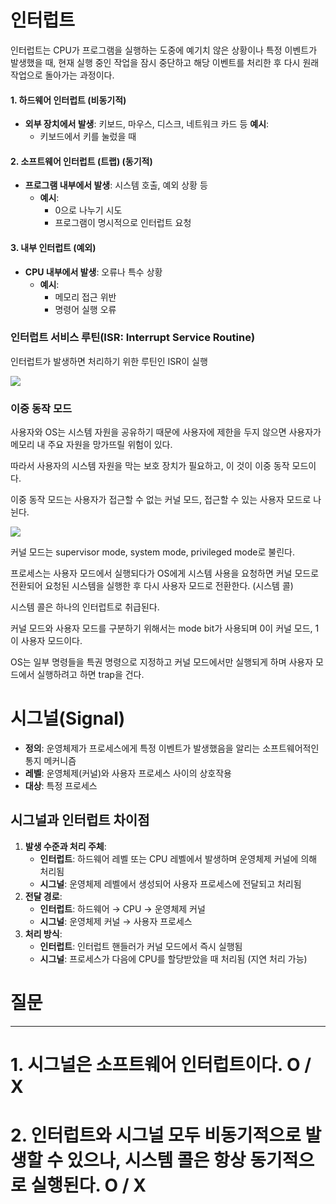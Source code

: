 
# 인터럽트

인터럽트는 CPU가 프로그램을 실행하는 도중에 예기치 않은 상황이나 특정 이벤트가 발생했을 때, 현재 실행 중인 작업을 잠시 중단하고 해당 이벤트를 처리한 후 다시 원래 작업으로 돌아가는 과정이다.

#### 1. 하드웨어 인터럽트 (비동기적)
- **외부 장치에서 발생**: 키보드, 마우스, 디스크, 네트워크 카드 등
	**예시**:
	- 키보드에서 키를 눌렀을 때

#### 2. 소프트웨어 인터럽트 (트랩) (동기적)
- **프로그램 내부에서 발생**: 시스템 호출, 예외 상황 등
	- **예시**:
	    - 0으로 나누기 시도
	    - 프로그램이 명시적으로 인터럽트 요청

#### 3. 내부 인터럽트 (예외)
- **CPU 내부에서 발생**: 오류나 특수 상황
	- **예시**:
	    - 메모리 접근 위반
	    - 명령어 실행 오류



### 인터럽트 서비스 루틴(ISR: Interrupt Service Routine)

인터럽트가 발생하면 처리하기 위한 루틴인 ISR이 실행

![](https://i.imgur.com/k5mBgjg.png)


### 이중 동작 모드

사용자와 OS는 시스템 자원을 공유하기 때문에 사용자에 제한을 두지 않으면 사용자가 메모리 내 주요 자원을 망가뜨릴 위험이 있다.

따라서 사용자의 시스템 자원을 막는 보호 장치가 필요하고, 이 것이 이중 동작 모드이다.

이중 동작 모드는 사용자가 접근할 수 없는 커널 모드, 접근할 수 있는 사용자 모드로 나뉜다.

![](https://velog.velcdn.com/images/pppp0722/post/6529ffb3-9075-47fc-9694-332f6031885a/image.png)

커널 모드는 supervisor mode, system mode, privileged mode로 불린다.

프로세스는 사용자 모드에서 실행되다가 OS에게 시스템 사용을 요청하면 커널 모드로 전환되어 요청된 시스템을 실행한 후 다시 사용자 모드로 전환한다. (시스템 콜)

시스템 콜은 하나의 인터럽트로 취급된다.

커널 모드와 사용자 모드를 구분하기 위해서는 mode bit가 사용되며 0이 커널 모드, 1이 사용자 모드이다.

OS는 일부 명령들을 특권 명령으로 지정하고 커널 모드에서만 실행되게 하며 사용자 모드에서 실행하려고 하면 trap을 건다.




# 시그널(Signal)


- **정의**: 운영체제가 프로세스에게 특정 이벤트가 발생했음을 알리는 소프트웨어적인 통지 메커니즘
- **레벨**: 운영체제(커널)와 사용자 프로세스 사이의 상호작용
- **대상**: 특정 프로세스

## 시그널과 인터럽트 차이점

1. **발생 수준과 처리 주체**:
    - **인터럽트**: 하드웨어 레벨 또는 CPU 레벨에서 발생하며 운영체제 커널에 의해 처리됨
    - **시그널**: 운영체제 레벨에서 생성되어 사용자 프로세스에 전달되고 처리됨
2. **전달 경로**:
    - **인터럽트**: 하드웨어 → CPU → 운영체제 커널
    - **시그널**: 운영체제 커널 → 사용자 프로세스
3. **처리 방식**:
    - **인터럽트**: 인터럽트 핸들러가 커널 모드에서 즉시 실행됨
    - **시그널**: 프로세스가 다음에 CPU를 할당받았을 때 처리됨 (지연 처리 가능)






# 질문
---
# 1. 시그널은 소프트웨어 인터럽트이다. O / X 
# 2. 인터럽트와 시그널 모두 비동기적으로 발생할 수 있으나, 시스템 콜은 항상 동기적으로 실행된다. O / X